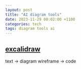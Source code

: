 ```yaml
---
layout: post
title: "AI diagram tools"
date: 2023-11-29 00:02:00 +1100
categories: tech
tags: diagram tools ai
---
```


## [excalidraw](https://excalidraw.com)
text -> diagram
wireframe -> code